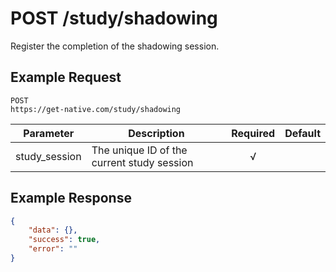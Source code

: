 # POST /study/shadowing

Register the completion of the shadowing session.

## Example Request

```
POST
https://get-native.com/study/shadowing
```

| Parameter     	| Description                                              	| Required 	| Default 	|
|---------------	|----------------------------------------------------------	|:--------:	|---------	|
| study_session  	| The unique ID of the current study session              	|     √    	|         	|

## Example Response

```json
{
	"data": {},
	"success": true,
	"error": ""
}
```
